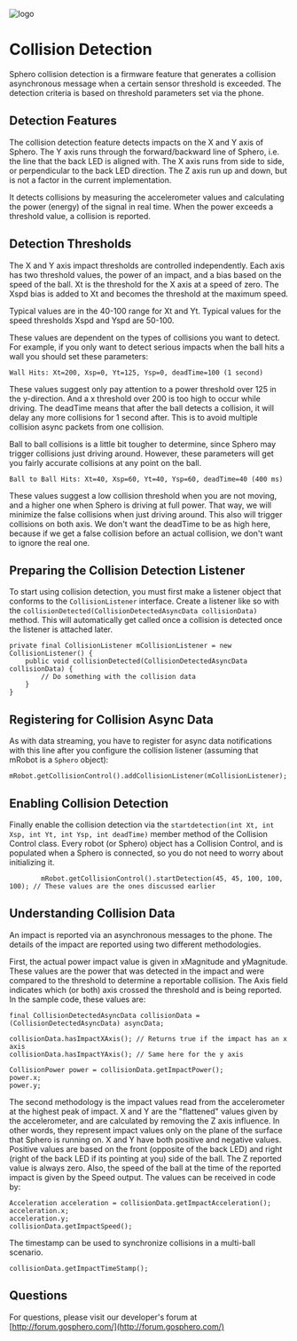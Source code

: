 ![logo](http://update.orbotix.com/developer/sphero-small.png)

# Collision DetectionSphero collision detection is a firmware feature that generates a collision asynchronous message when a certain sensor threshold is exceeded. The detection criteria is based on threshold parameters set via the phone.
## Detection FeaturesThe collision detection feature detects impacts on the X and Y axis of Sphero.The Y axis runs through the forward/backward line of Sphero, i.e. the line that the back LED is aligned with. The X axis runs from side to side, or perpendicular to the back LED direction. The Z axis run up and down, but is not a factor in the current implementation.
It detects collisions by measuring the accelerometer values and calculating the power (energy) of the signal in real time. When the power exceeds a threshold value, a collision is reported.
## Detection ThresholdsThe X and Y axis impact thresholds are controlled independently. Each axis has two threshold values, the power of an impact, and a bias based on the speed of the ball. Xt is the threshold for the X axis at a speed of zero. The Xspd bias is added to Xt and becomes the threshold at the maximum speed.
Typical values are in the 40-100 range for Xt and Yt.  Typical values for the speed thresholds Xspd and Yspd are 50-100.  

These values are dependent on the types of collisions you want to detect.  For example, if you only want to detect serious impacts when the ball hits a wall you should set these parameters:

	Wall Hits: Xt=200, Xsp=0, Yt=125, Ysp=0, deadTime=100 (1 second)
	
These values suggest only pay attention to a power threshold over 125 in the y-direction. And a x threshold over 200 is too high to occur while driving.  The deadTime means that after the ball detects a collision, it will delay any more collisions for 1 second after.  This is to avoid multiple collision async packets from one collision.

Ball to ball collisions is a little bit tougher to determine, since Sphero may trigger collisions just driving around. However, these parameters will get you fairly accurate collisions at any point on the ball.

	Ball to Ball Hits: Xt=40, Xsp=60, Yt=40, Ysp=60, deadTime=40 (400 ms)
	
These values suggest a low collision threshold when you are not moving, and a higher one when Sphero is driving at full power. That way, we will minimize the false collisions when just driving around.  This also will trigger collisions on both axis.  We don't want the deadTime to be as high here, because if we get a false collision before an actual collision, we don't want to ignore the real one.

## Preparing the Collision Detection Listener
To start using collision detection, you must first make a listener object that conforms to the `CollisionListener` interface. Create a listener like so with the `collisionDetected(CollisionDetectedAsyncData collisionData)` method. This will automatically get called once a collision is detected once the listener is attached later.
	
	private final CollisionListener mCollisionListener = new CollisionListener() {
        public void collisionDetected(CollisionDetectedAsyncData collisionData) {
        	// Do something with the collision data
        }
    }
                                              
## Registering for Collision Async Data

As with data streaming, you have to register for async data notifications with this line after you configure the collision listener (assuming that mRobot is a `Sphero` object):

	mRobot.getCollisionControl().addCollisionListener(mCollisionListener);                                      	
## Enabling Collision Detection
Finally enable the collision detection via the `startdetection(int Xt, int Xsp, int Yt, int Ysp, int deadTime)` member method of the Collision Control class. Every robot (or Sphero) object has a Collision Control, and is populated when a Sphero is connected, so you do not need to worry about initializing it.

		    mRobot.getCollisionControl().startDetection(45, 45, 100, 100, 100); // These values are the ones discussed earlier
## Understanding Collision DataAn impact is reported via an asynchronous messages to the phone.  The details of the impact are reported using two different methodologies.First, the actual power impact value is given in xMagnitude and yMagnitude. These values are the power that was detected in the impact and were compared to the threshold to determine a reportable collision. The Axis field indicates which (or both) axis crossed the threshold and is being reported.  In the sample code, these values are:

	final CollisionDetectedAsyncData collisionData = (CollisionDetectedAsyncData) asyncData;
	
	collisionData.hasImpactXAxis(); // Returns true if the impact has an x axis
	collisionData.hasImpactYAxis(); // Same here for the y axis
		
	CollisionPower power = collisionData.getImpactPower();
	power.x;
	power.y;
The second methodology is the impact values read from the accelerometer at the highest peak of impact. X and Y are the "flattened" values given by the accelerometer, and are calculated by removing the Z axis influence. In other words, they represent impact values only on the plane of the surface that Sphero is running on. X and Y have both positive and negative values. Positive values are based on the front (opposite of the back LED) and right (right of the back LED if its pointing at you) side of the ball. The Z reported value is always zero.  Also, the speed of the ball at the time of the reported impact is given by the Speed output. The values can be received in code by:

	Acceleration acceleration = collisionData.getImpactAcceleration();	acceleration.x;      
	acceleration.y;           
	collisionData.getImpactSpeed();The timestamp can be used to synchronize collisions in a multi-ball scenario.	collisionData.getImpactTimeStamp();## Questions

For questions, please visit our developer's forum at [http://forum.gosphero.com/](http://forum.gosphero.com/)